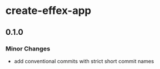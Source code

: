 # create-effex-app

## 0.1.0

### Minor Changes

- add conventional commits with strict short commit names
